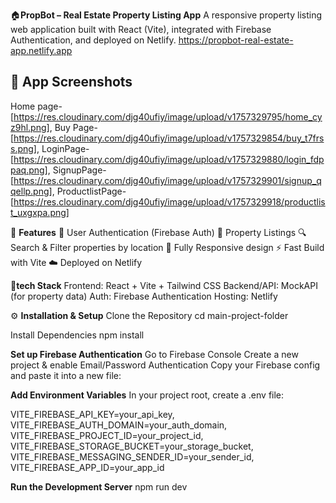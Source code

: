 🏠**PropBot – Real Estate Property Listing App**
A responsive property listing web application built with React (Vite), integrated with Firebase Authentication, and deployed on Netlify.
https://propbot-real-estate-app.netlify.app

## 📸 App Screenshots
Home page- 
[https://res.cloudinary.com/djg40ufiy/image/upload/v1757329795/home_cyz9hl.png], 
Buy Page-
[https://res.cloudinary.com/djg40ufiy/image/upload/v1757329854/buy_t7frss.png], 
LoginPage- 
[https://res.cloudinary.com/djg40ufiy/image/upload/v1757329880/login_fdppaq.png],
SignupPage-
[https://res.cloudinary.com/djg40ufiy/image/upload/v1757329901/signup_qqellp.png], 
ProductlistPage- 
[https://res.cloudinary.com/djg40ufiy/image/upload/v1757329918/productlist_uxgxpa.png]

🚀 **Features**
🔑 User Authentication (Firebase Auth)
🏡 Property Listings
🔍 Search & Filter properties by location
📱 Fully Responsive design
⚡ Fast Build with Vite
☁️ Deployed on Netlify

📂**tech Stack**
Frontend: React + Vite + Tailwind CSS
Backend/API: MockAPI (for property data)
Auth: Firebase Authentication
Hosting: Netlify


⚙️ **Installation & Setup**
Clone the Repository
cd main-project-folder

Install Dependencies
npm install

**Set up Firebase Authentication**
Go to Firebase Console
Create a new project & enable Email/Password Authentication
Copy your Firebase config and paste it into a new file:

**Add Environment Variables**
In your project root, create a .env file:

VITE_FIREBASE_API_KEY=your_api_key, 
VITE_FIREBASE_AUTH_DOMAIN=your_auth_domain, 
VITE_FIREBASE_PROJECT_ID=your_project_id, 
VITE_FIREBASE_STORAGE_BUCKET=your_storage_bucket, 
VITE_FIREBASE_MESSAGING_SENDER_ID=your_sender_id, 
VITE_FIREBASE_APP_ID=your_app_id

**Run the Development Server**
npm run dev
